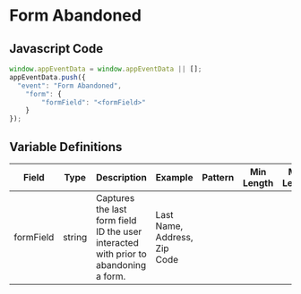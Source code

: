 # Form Abandoned

### 

## Javascript Code
```js
window.appEventData = window.appEventData || [];
appEventData.push({
  "event": "Form Abandoned",
    "form": {
        "formField": "<formField>"
    }
});
```

## Variable Definitions

|Field|Type|Description|Example|Pattern|Min Length|Max Length|Minimum|Maximum|Multiple Of|
| --- | --- | --- | --- | --- | --- | --- | --- | --- | --- |
|formField|string|Captures the last form field ID the user interacted with prior to abandoning a form.|Last Name, Address, Zip Code|||||||



